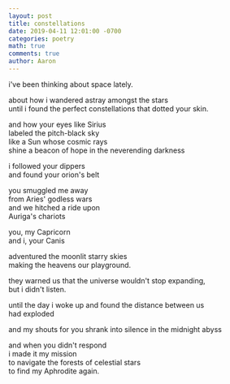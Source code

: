 ```yaml
---
layout: post
title: constellations
date: 2019-04-11 12:01:00 -0700
categories: poetry 
math: true
comments: true
author: Aaron
---
```



i've been thinking about space lately.  

about how i wandered astray amongst the stars  
until i found the perfect constellations that dotted your skin.  

and how your eyes like Sirius  
labeled the pitch-black sky  
like a Sun whose cosmic rays  
shine a beacon of hope in the neverending darkness  

i followed your dippers  
and found your orion's belt  

you smuggled me away  
from Aries' godless wars  
and we hitched a ride upon  
Auriga's chariots  

you, my Capricorn  
and i, your Canis  

adventured the moonlit starry skies  
making the heavens our playground.  

they warned us that the universe wouldn't stop expanding,  
but i didn't listen.  

until the day i woke up and found the distance between us  
had exploded  

and my shouts for you shrank into silence in the midnight abyss  

and when you didn't respond  
i made it my mission  
to navigate the forests of celestial stars  
to find my Aphrodite again.